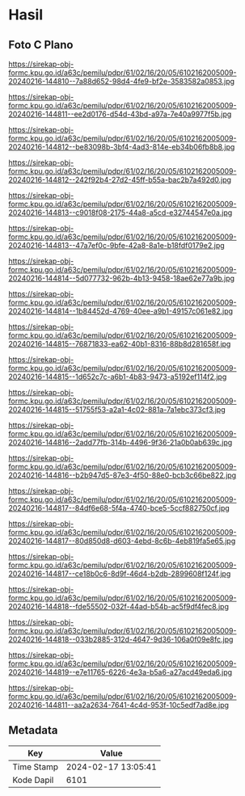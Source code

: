 # Hasil

## Foto C Plano

https://sirekap-obj-formc.kpu.go.id/a63c/pemilu/pdpr/61/02/16/20/05/6102162005009-20240216-144810--7a88d652-98d4-4fe9-bf2e-3583582a0853.jpg

https://sirekap-obj-formc.kpu.go.id/a63c/pemilu/pdpr/61/02/16/20/05/6102162005009-20240216-144811--ee2d0176-d54d-43bd-a97a-7e40a9977f5b.jpg

https://sirekap-obj-formc.kpu.go.id/a63c/pemilu/pdpr/61/02/16/20/05/6102162005009-20240216-144812--be83098b-3bf4-4ad3-814e-eb34b06fb8b8.jpg

https://sirekap-obj-formc.kpu.go.id/a63c/pemilu/pdpr/61/02/16/20/05/6102162005009-20240216-144812--242f92b4-27d2-45ff-b55a-bac2b7a492d0.jpg

https://sirekap-obj-formc.kpu.go.id/a63c/pemilu/pdpr/61/02/16/20/05/6102162005009-20240216-144813--c9018f08-2175-44a8-a5cd-e32744547e0a.jpg

https://sirekap-obj-formc.kpu.go.id/a63c/pemilu/pdpr/61/02/16/20/05/6102162005009-20240216-144813--47a7ef0c-9bfe-42a8-8a1e-b18fdf0179e2.jpg

https://sirekap-obj-formc.kpu.go.id/a63c/pemilu/pdpr/61/02/16/20/05/6102162005009-20240216-144814--5d077732-962b-4b13-9458-18ae62e77a9b.jpg

https://sirekap-obj-formc.kpu.go.id/a63c/pemilu/pdpr/61/02/16/20/05/6102162005009-20240216-144814--1b84452d-4769-40ee-a9b1-49157c061e82.jpg

https://sirekap-obj-formc.kpu.go.id/a63c/pemilu/pdpr/61/02/16/20/05/6102162005009-20240216-144815--76871833-ea62-40b1-8316-88b8d281658f.jpg

https://sirekap-obj-formc.kpu.go.id/a63c/pemilu/pdpr/61/02/16/20/05/6102162005009-20240216-144815--1d652c7c-a6b1-4b83-9473-a5192ef114f2.jpg

https://sirekap-obj-formc.kpu.go.id/a63c/pemilu/pdpr/61/02/16/20/05/6102162005009-20240216-144815--51755f53-a2a1-4c02-881a-7a1ebc373cf3.jpg

https://sirekap-obj-formc.kpu.go.id/a63c/pemilu/pdpr/61/02/16/20/05/6102162005009-20240216-144816--2add77fb-314b-4496-9f36-21a0b0ab639c.jpg

https://sirekap-obj-formc.kpu.go.id/a63c/pemilu/pdpr/61/02/16/20/05/6102162005009-20240216-144816--b2b947d5-87e3-4f50-88e0-bcb3c66be822.jpg

https://sirekap-obj-formc.kpu.go.id/a63c/pemilu/pdpr/61/02/16/20/05/6102162005009-20240216-144817--84df6e68-5f4a-4740-bce5-5ccf882750cf.jpg

https://sirekap-obj-formc.kpu.go.id/a63c/pemilu/pdpr/61/02/16/20/05/6102162005009-20240216-144817--80d850d8-d603-4ebd-8c6b-4eb819fa5e65.jpg

https://sirekap-obj-formc.kpu.go.id/a63c/pemilu/pdpr/61/02/16/20/05/6102162005009-20240216-144817--ce18b0c6-8d9f-46d4-b2db-2899608f124f.jpg

https://sirekap-obj-formc.kpu.go.id/a63c/pemilu/pdpr/61/02/16/20/05/6102162005009-20240216-144818--fde55502-032f-44ad-b54b-ac5f9df4fec8.jpg

https://sirekap-obj-formc.kpu.go.id/a63c/pemilu/pdpr/61/02/16/20/05/6102162005009-20240216-144818--033b2885-312d-4647-9d36-106a0f09e8fc.jpg

https://sirekap-obj-formc.kpu.go.id/a63c/pemilu/pdpr/61/02/16/20/05/6102162005009-20240216-144819--e7e11765-6226-4e3a-b5a6-a27acd49eda6.jpg

https://sirekap-obj-formc.kpu.go.id/a63c/pemilu/pdpr/61/02/16/20/05/6102162005009-20240216-144811--aa2a2634-7641-4c4d-953f-10c5edf7ad8e.jpg


## Metadata

| Key        | Value               |
| ---------- | ------------------- |
| Time Stamp | 2024-02-17 13:05:41 |
| Kode Dapil | 6101                |



